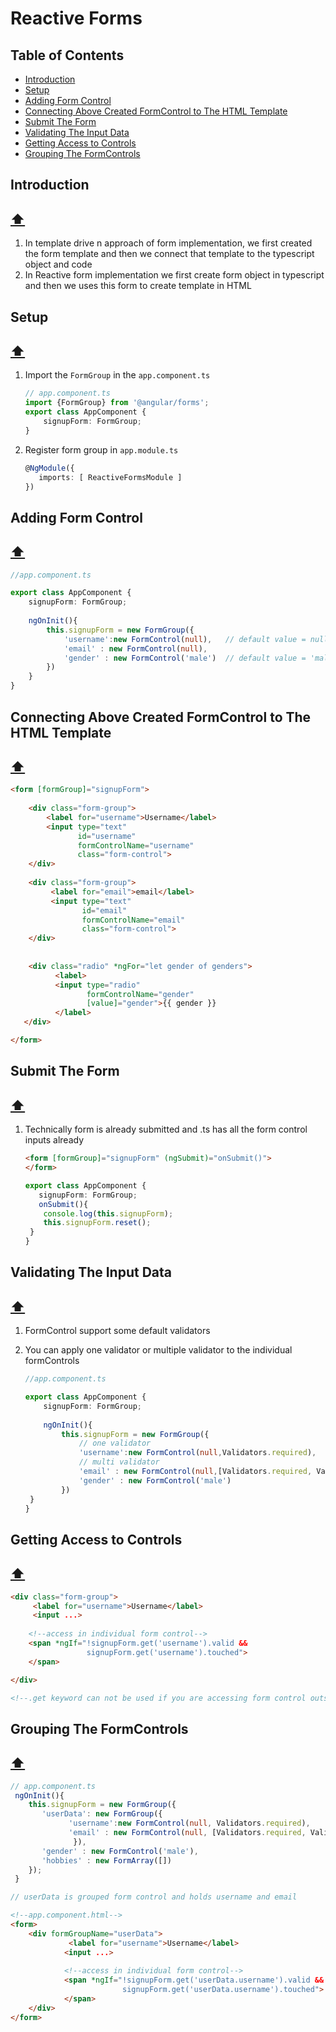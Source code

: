 # Reactive Forms

## Table of Contents
* [Introduction](#Introduction)<br>
* [Setup](#Setup)<br>
* [Adding Form Control](#Adding-Form-Control)<br>
* [Connecting Above Created FormControl to The HTML Template](#Connecting-Above-Created-FormControl-to-The-HTML-Template)<br>
* [Submit The Form](#Submit-The-Form)<br>
* [Validating The Input Data](#Validating-The-Input-Data)<br>
* [Getting Access to Controls](#Getting-Access-to-Controls)<br>
* [Grouping The FormControls](#Grouping-The-FormControls)<br>

## Introduction

## 	[:arrow_up:](#Table-of-Contents )<br>

1. In template drive n approach of form implementation, we first created the form template and then we connect that template to the typescript object and code
2. In Reactive form implementation we first create form object in typescript and then we uses this form to create template in HTML 

## Setup

## 	[:arrow_up:](#Table-of-Contents )<br>

1. Import the ```FormGroup``` in the ```app.component.ts```

   ~~~typescript
   // app.component.ts
   import {FormGroup} from '@angular/forms';
   export class AppComponent {
       signupForm: FormGroup;
   }
   ~~~

2. Register form group in ```app.module.ts```

   ~~~typescript
   @NgModule({ 
   	  imports: [ ReactiveFormsModule ]
   })
   ~~~

## Adding Form Control

## 	[:arrow_up:](#Table-of-Contents )<br>

~~~typescript
//app.component.ts

export class AppComponent {
    signupForm: FormGroup;
    
    ngOnInit(){
        this.signupForm = new FormGroup({ 
            'username':new FormControl(null),	// default value = null
            'email' : new FormControl(null),	
            'gender' : new FormControl('male')	// default value = 'male'
        })
	}
}
~~~

## Connecting Above Created FormControl to The HTML Template

## 	[:arrow_up:](#Table-of-Contents )<br>

~~~html
<form [formGroup]="signupForm">
    
    <div class="form-group">
    	<label for="username">Username</label>
    	<input type="text"
               id="username"
               formControlName="username"
               class="form-control">
    </div>
    
    <div class="form-group">
         <label for="email">email</label>
         <input type="text"
                id="email"
                formControlName="email"
                class="form-control">
    </div>
    
    
    <div class="radio" *ngFor="let gender of genders">
          <label>
          <input type="radio"
                 formControlName="gender"
                 [value]="gender">{{ gender }}
          </label>
   </div>

</form>
~~~

## Submit The Form

## 	[:arrow_up:](#Table-of-Contents )<br>

1. Technically form is already submitted and .ts has all the form control inputs already

   ~~~html
   <form [formGroup]="signupForm" (ngSubmit)="onSubmit()">
   </form>
   ~~~

   ~~~typescript
   export class AppComponent {
      signupForm: FormGroup;
      onSubmit(){
       console.log(this.signupForm);
       this.signupForm.reset();
   	} 
   }  
   ~~~

## Validating The Input Data

## 	[:arrow_up:](#Table-of-Contents )<br>

1. FormControl support some default validators

2. You can apply one validator or multiple validator to the individual formControls

   ~~~typescript
   //app.component.ts
   
   export class AppComponent {
       signupForm: FormGroup;
       
       ngOnInit(){
           this.signupForm = new FormGroup({ 
               // one validator
               'username':new FormControl(null,Validators.required),	
               // multi validator	
               'email' : new FormControl(null,[Validators.required, Validators.email]), 
               'gender' : new FormControl('male')	
           })
   	}
   }
   ~~~

## Getting Access to Controls

## 	[:arrow_up:](#Table-of-Contents )<br>

~~~html
<div class="form-group">
     <label for="username">Username</label>
     <input ...>
    
    <!--access in individual form control-->
	<span *ngIf="!signupForm.get('username').valid &&
            	 signupForm.get('username').touched">
    </span>

</div>

<!--.get keyword can not be used if you are accessing form control outside its divs-->
~~~

## Grouping The FormControls 

## 	[:arrow_up:](#Table-of-Contents )<br>

~~~typescript
// app.component.ts
 ngOnInit(){ 
    this.signupForm = new FormGroup({
       'userData': new FormGroup({
             'username':new FormControl(null, Validators.required),
             'email' : new FormControl(null, [Validators.required, Validators.email])
              }),
       'gender' : new FormControl('male'),
       'hobbies' : new FormArray([])
    });
 }

// userData is grouped form control and holds username and email
~~~

~~~html
<!--app.component.html-->
<form>
    <div formGroupName="userData">
             <label for="username">Username</label>
     		<input ...>
    
    		<!--access in individual form control-->
			<span *ngIf="!signupForm.get('userData.username').valid &&
            	 		 signupForm.get('userData.username').touched">
    		</span>
    </div>
</form>
~~~








